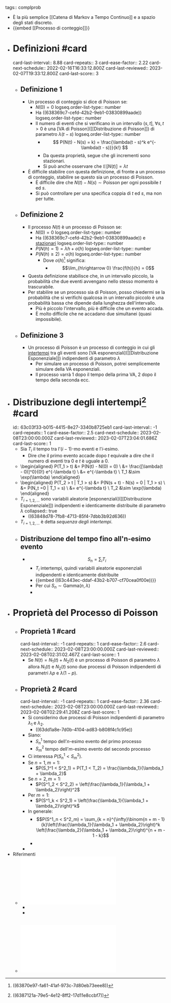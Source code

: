 tags:: complprob

- È la più semplice [[Catena di Markov a Tempo Continuo]] e a spazio degli stati discreto.
- {{embed [[Processo di conteggio]]}}
- # Definizioni #card
  card-last-interval:: 8.88
  card-repeats:: 3
  card-ease-factor:: 2.22
  card-next-schedule:: 2022-02-16T16:33:12.800Z
  card-last-reviewed:: 2023-02-07T19:33:12.800Z
  card-last-score:: 3
	- ## Definizione 1
		- Un processo di conteggio si dice di Poisson se:
			- $N(0) = 0$
			  logseq.order-list-type:: number
			- Ha ((638369c7-cefd-42b2-9eb1-03830899aade))
			  logseq.order-list-type:: number
			- Il numero di eventi che si verificano in un intervallo $(s, t]$, $\forall s, t > 0$ è una [VA di Poisson]([[Distribuzione di Poisson]]) di parametro $\lambda(t - s)$
			  logseq.order-list-type:: number
				- $$
				  P(N(t) - N(s) = k) = \frac{\lambda(t - s)^k e^{-\lambda(t - s)}}{k!}
				  $$
				- Da questa proprietà, segue che gli incrementi sono stazionari.
				- Si può anche osservare che $\mathbb{E}[N(t)] = \lambda t$
		- È difficile stabilire con questa definizione, di fronte a un processo di conteggio, stabilire se questo sia un processo di Poisson.
			- È difficile dire che $N(t) - N(s) \sim \text{Poisson}$ per ogni possibile $t$ ed $s$.
			- Si può controllare per una specifica coppia di $t$ ed $s$, ma non per tutte.
	- ## Definizione 2
		- Il processo ${N(t)}$ è un processo di Poisson se:
			- $N(0) = 0$
			  logseq.order-list-type:: number
			- Ha ((638369c7-cefd-42b2-9eb1-03830899aade)) e [stazionari](((63836a0f-daaf-4c4c-8a19-c290ba8816e4)))
			  logseq.order-list-type:: number
			- $P(N(h) = 1) = \lambda h + o(h)$
			  logseq.order-list-type:: number
			- $P(N(h) \ge 2) = o(h)$
			  logseq.order-list-type:: number
				- Dove $o(h)$[^1] significa:
					- $$\lim_{h\rightarrow 0} \frac{f(h)}{h} = 0$$
		- Questa definizione stabilisce che, in un intervallo piccolo, la probabilità che due eventi avvengano nello stesso momento è trascurabile.
		- Per stabilire se un processo sia di Poisson, posso chiedermi se la probabilità che si verifichi qualcosa in un intervallo piccolo è una probabilità bassa che dipende dalla lunghezza dell'intervallo.
			- Più è piccolo l'intervallo, più è difficile che un evento accada.
			- È molto difficile che ne accadano due simultanei (quasi impossibile).
	- ## Definizione 3
		- Un processo di Poisson è un processo di conteggio in cui gli [intertempi](((63c03f33-b015-4415-8e27-3340b8725eb1))) tra gli eventi sono [VA esponenziali]([[Distribuzione Esponenziale]]) indipendenti di parametro $\lambda$
			- Per simulare un processo di Poisson, potrei semplicemente simulare della VA esponenziali.
			- Il processo varrà 1 dopo il tempo della prima VA, 2 dopo il tempo della seconda ecc.
- # Distribuzione degli intertempi[^2] #card
  id:: 63c03f33-b015-4415-8e27-3340b8725eb1
  card-last-interval:: -1
  card-repeats:: 1
  card-ease-factor:: 2.5
  card-next-schedule:: 2023-02-08T23:00:00.000Z
  card-last-reviewed:: 2023-02-07T23:04:01.686Z
  card-last-score:: 1
	- Sia $T_i$ il tempo tra l'$(i - 1)$-mo eventi e l'$i$-esimo.
		- Dire che il primo evento accade dopo $t$ equivale a dire che il numero di eventi tra $0$ e $t$ è uguale a 0.
	- \begin{aligned}
	  P(T_1 > t) &= P(N(t) - N(0) = 0) \\
	  &= \frac{[\lambda(t - 0)]^0}{0!} e^{-\lambda t} \\
	  &= e^{-\lambda t} \\
	  T_1 &\sim \exp(\lambda)
	  \end{aligned}
	- \begin{aligned}
	  P(T_2 > t | T_1 > s) &= P(N(s + t) - N(s) = 0 | T_1 > s) \\
	  &= P(N_t =0 | T_1 = s) \\
	  &= e^{-\lambda t} \\
	  T_2 &\sim \exp(\lambda)
	  \end{aligned}
	- $T_{i=1,2,\ldots}$ sono variabili aleatorie [esponenziali]([[Distribuzione Esponenziale]]) indipendenti e identicamente distribuite di parametro $\lambda$
	  collapsed:: true
		- ((63848d78-7fb8-4713-85f4-7dbb3b92d636))
	- $T_{i=1,2,\ldots}$ è detta *sequenza degli intertempi*.
	- ## Distribuzione del tempo fino all'n-esimo evento
		- $$S_n = \sum_i T_i$$
			- $T_i$ intertempi, quindi variabili aleatorie esponenziali indipendenti e identicamente distribuite
			- {{embed ((63c443ec-ddaf-43b2-b707-cf70cea0f00e))}}
			- Per cui $S_n \sim \text{Gamma}(n,\lambda)$
			-
- # Proprietà del Processo di Poisson
	- ## Proprietà 1 #card
	  card-last-interval:: -1
	  card-repeats:: 1
	  card-ease-factor:: 2.6
	  card-next-schedule:: 2023-02-08T23:00:00.000Z
	  card-last-reviewed:: 2023-02-08T02:31:02.467Z
	  card-last-score:: 1
		- Se $N(t) = N_1(t) + N_2(t)$ è un processo di Poisson di parametro $\lambda$ allora $N_1(t)$ e $N_2(t)$ sono due processi di Poisson indipendenti di parametri $\lambda p$ e $\lambda(1 -p)$.
	- ## Proprietà 2 #card
	  card-last-interval:: -1
	  card-repeats:: 1
	  card-ease-factor:: 2.36
	  card-next-schedule:: 2023-02-08T23:00:00.000Z
	  card-last-reviewed:: 2023-02-08T02:29:41.208Z
	  card-last-score:: 1
		- Si considerino due processi di Poisson indipendenti di parametro $\lambda_1$ e $\lambda_2$.
			- ((63dd1a8e-7d0b-4104-ad83-b808f4c1c95e))
		- Siano:
			- $S^1_n$ tempo dell'$n$-esimo evento del primo processo
			- $S^2_m$ tempo dell'$m$-esimo evento del secondo processo
		- Ci interessa $P(S^1_n < S^2_m)$.
		- Se $n = 1, m = 1$:
			- $P(S_1^1 < S^2_1) = P(T_1 < T_2) = \frac{\lambda_1}{\lambda_1 + \lambda_2}$
		- Se $n = 2, m = 1$:
			- $P(S^1_2 < S^2_2) = \left(\frac{\lambda_1}{\lambda_1 + \lambda_2}\right)^2$
		- Per $m = 1$:
			- $P(S^1_k < S^2_1) = \left(\frac{\lambda_1}{\lambda_1 + \lambda_2}\right)^k$
		- In generale:
			- $$P(S^1_n < S^2_m) = \sum_{k = n}^{\infty}\binom{n + m - 1}{k}\left(\frac{\lambda_1}{\lambda_1 + \lambda_2}\right)^k \left(\frac{\lambda_2}{\lambda_1 + \lambda_2}\right)^{n + m - 1 - k}$$
			-
		-
- Riferimenti
	- ![introduction-to-prob-models-11th-edition.PDF](../assets/introduction-to-prob-models-11th-edition_1669215647562_0.PDF)
		- [^1]: ((63870e97-fa61-41af-973c-7d80eb73eee8))
		- [^2]: ((6387121a-79e5-4e12-8ff2-17d11e8ccbf7))
	- ![complprob-lav-7.pdf](../assets/complprob-lav-7_1669321364079_0.pdf)
		-